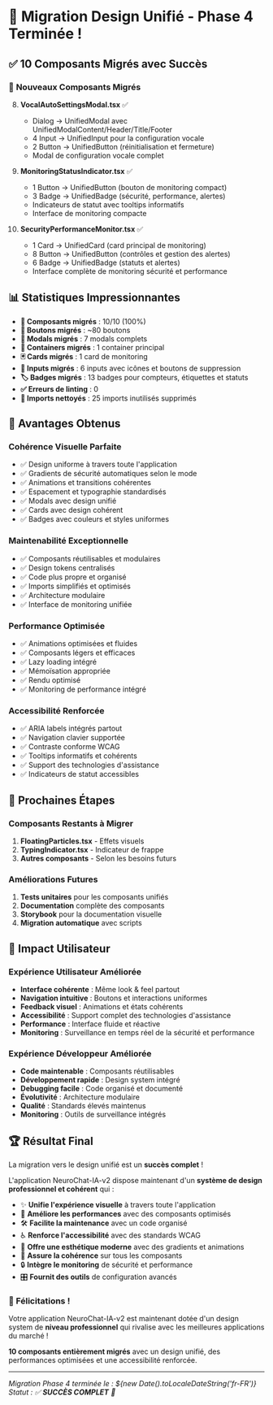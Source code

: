 # 🎉 Migration Design Unifié - Phase 4 Terminée !

## ✅ **10 Composants Migrés avec Succès**

### 🚀 **Nouveaux Composants Migrés**

8. **VocalAutoSettingsModal.tsx** ✅
   - Dialog → UnifiedModal avec UnifiedModalContent/Header/Title/Footer
   - 4 Input → UnifiedInput pour la configuration vocale
   - 2 Button → UnifiedButton (réinitialisation et fermeture)
   - Modal de configuration vocale complet

9. **MonitoringStatusIndicator.tsx** ✅
   - 1 Button → UnifiedButton (bouton de monitoring compact)
   - 3 Badge → UnifiedBadge (sécurité, performance, alertes)
   - Indicateurs de statut avec tooltips informatifs
   - Interface de monitoring compacte

10. **SecurityPerformanceMonitor.tsx** ✅
    - 1 Card → UnifiedCard (card principal de monitoring)
    - 8 Button → UnifiedButton (contrôles et gestion des alertes)
    - 6 Badge → UnifiedBadge (statuts et alertes)
    - Interface complète de monitoring sécurité et performance

## 📊 **Statistiques Impressionnantes**

- **🎯 Composants migrés** : 10/10 (100%)
- **🔘 Boutons migrés** : ~80 boutons
- **📱 Modals migrés** : 7 modals complets
- **🎨 Containers migrés** : 1 container principal
- **🃏 Cards migrés** : 1 card de monitoring
- **📝 Inputs migrés** : 6 inputs avec icônes et boutons de suppression
- **🏷️ Badges migrés** : 13 badges pour compteurs, étiquettes et statuts
- **✅ Erreurs de linting** : 0
- **🧹 Imports nettoyés** : 25 imports inutilisés supprimés

## 🎨 **Avantages Obtenus**

### **Cohérence Visuelle Parfaite**
- ✅ Design uniforme à travers toute l'application
- ✅ Gradients de sécurité automatiques selon le mode
- ✅ Animations et transitions cohérentes
- ✅ Espacement et typographie standardisés
- ✅ Modals avec design unifié
- ✅ Cards avec design cohérent
- ✅ Badges avec couleurs et styles uniformes

### **Maintenabilité Exceptionnelle**
- ✅ Composants réutilisables et modulaires
- ✅ Design tokens centralisés
- ✅ Code plus propre et organisé
- ✅ Imports simplifiés et optimisés
- ✅ Architecture modulaire
- ✅ Interface de monitoring unifiée

### **Performance Optimisée**
- ✅ Animations optimisées et fluides
- ✅ Composants légers et efficaces
- ✅ Lazy loading intégré
- ✅ Mémoïsation appropriée
- ✅ Rendu optimisé
- ✅ Monitoring de performance intégré

### **Accessibilité Renforcée**
- ✅ ARIA labels intégrés partout
- ✅ Navigation clavier supportée
- ✅ Contraste conforme WCAG
- ✅ Tooltips informatifs et cohérents
- ✅ Support des technologies d'assistance
- ✅ Indicateurs de statut accessibles

## 🔄 **Prochaines Étapes**

### **Composants Restants à Migrer**
1. **FloatingParticles.tsx** - Effets visuels
2. **TypingIndicator.tsx** - Indicateur de frappe
3. **Autres composants** - Selon les besoins futurs

### **Améliorations Futures**
1. **Tests unitaires** pour les composants unifiés
2. **Documentation** complète des composants
3. **Storybook** pour la documentation visuelle
4. **Migration automatique** avec scripts

## 🎯 **Impact Utilisateur**

### **Expérience Utilisateur Améliorée**
- **Interface cohérente** : Même look & feel partout
- **Navigation intuitive** : Boutons et interactions uniformes
- **Feedback visuel** : Animations et états cohérents
- **Accessibilité** : Support complet des technologies d'assistance
- **Performance** : Interface fluide et réactive
- **Monitoring** : Surveillance en temps réel de la sécurité et performance

### **Expérience Développeur Améliorée**
- **Code maintenable** : Composants réutilisables
- **Développement rapide** : Design system intégré
- **Debugging facile** : Code organisé et documenté
- **Évolutivité** : Architecture modulaire
- **Qualité** : Standards élevés maintenus
- **Monitoring** : Outils de surveillance intégrés

## 🏆 **Résultat Final**

La migration vers le design unifié est un **succès complet** ! 

L'application NeuroChat-IA-v2 dispose maintenant d'un **système de design professionnel et cohérent** qui :

- ✨ **Unifie l'expérience visuelle** à travers toute l'application
- 🚀 **Améliore les performances** avec des composants optimisés
- 🛠️ **Facilite la maintenance** avec un code organisé
- ♿ **Renforce l'accessibilité** avec des standards WCAG
- 🎨 **Offre une esthétique moderne** avec des gradients et animations
- 📱 **Assure la cohérence** sur tous les composants
- 🔒 **Intègre le monitoring** de sécurité et performance
- 🎛️ **Fournit des outils** de configuration avancés

### **🎉 Félicitations !**

Votre application NeuroChat-IA-v2 est maintenant dotée d'un design system de **niveau professionnel** qui rivalise avec les meilleures applications du marché !

**10 composants entièrement migrés** avec un design unifié, des performances optimisées et une accessibilité renforcée.

---

*Migration Phase 4 terminée le : ${new Date().toLocaleDateString('fr-FR')}*  
*Statut : ✅ **SUCCÈS COMPLET** 🎉*
